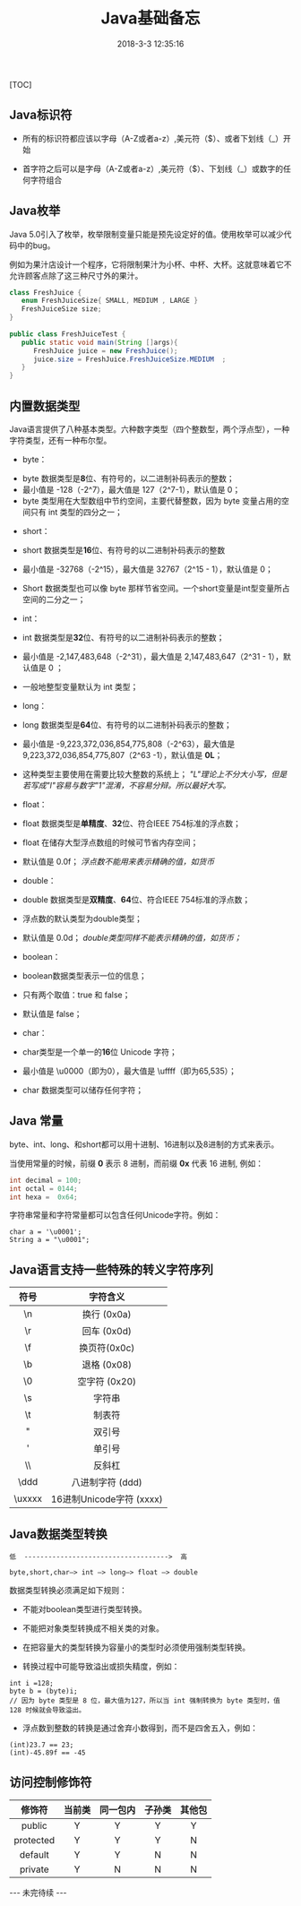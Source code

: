 ﻿---
layout:         post
title:          Java基础备忘
subtitle:
card-image:     
date:           2018-3-3 12:35:16
tags:           Java
post-card-type: article
---


[TOC]


Java标识符
-------

 - 所有的标识符都应该以字母（A-Z或者a-z）,美元符（$）、或者下划线（_）开始
 
 - 首字符之后可以是字母（A-Z或者a-z）,美元符（$）、下划线（_）或数字的任何字符组合
 

Java枚举
------

Java 5.0引入了枚举，枚举限制变量只能是预先设定好的值。使用枚举可以减少代码中的bug。

例如为果汁店设计一个程序，它将限制果汁为小杯、中杯、大杯。这就意味着它不允许顾客点除了这三种尺寸外的果汁。
```Java
class FreshJuice {
   enum FreshJuiceSize{ SMALL, MEDIUM , LARGE }
   FreshJuiceSize size;
}
 
public class FreshJuiceTest {
   public static void main(String []args){
      FreshJuice juice = new FreshJuice();
      juice.size = FreshJuice.FreshJuiceSize.MEDIUM  ;
   }
}
```

内置数据类型
------
Java语言提供了八种基本类型。六种数字类型（四个整数型，两个浮点型），一种字符类型，还有一种布尔型。

 - byte：
  + byte 数据类型是**8**位、有符号的，以二进制补码表示的整数；
  + 最小值是 -128（-2^7），最大值是 127（2^7-1），默认值是 0；
  + byte 类型用在大型数组中节约空间，主要代替整数，因为 byte 变量占用的空间只有 int 类型的四分之一；

 - short：

  - short 数据类型是**16**位、有符号的以二进制补码表示的整数
  - 最小值是 -32768（-2^15），最大值是 32767（2^15 - 1），默认值是 0；
  - Short 数据类型也可以像 byte 那样节省空间。一个short变量是int型变量所占空间的二分之一；

 - int：

  - int 数据类型是**32**位、有符号的以二进制补码表示的整数；
  - 最小值是 -2,147,483,648（-2^31），最大值是 2,147,483,647（2^31 - 1），默认值是 0 ；
  - 一般地整型变量默认为 int 类型；

 - long：

  - long 数据类型是**64**位、有符号的以二进制补码表示的整数；
  - 最小值是 -9,223,372,036,854,775,808（-2^63），最大值是 9,223,372,036,854,775,807（2^63 -1），默认值是 **0L**；
  - 这种类型主要使用在需要比较大整数的系统上；
*"L"理论上不分大小写，但是若写成"l"容易与数字"1"混淆，不容易分辩。所以最好大写。*

 - float：

  - float 数据类型是**单精度**、**32**位、符合IEEE 754标准的浮点数；
  - float 在储存大型浮点数组的时候可节省内存空间；
  - 默认值是 0.0f；
*浮点数不能用来表示精确的值，如货币*

 - double：

  - double 数据类型是**双精度**、**64**位、符合IEEE 754标准的浮点数；
  - 浮点数的默认类型为double类型；
  - 默认值是 0.0d；
*double类型同样不能表示精确的值，如货币；*

 - boolean：

  - boolean数据类型表示一位的信息；
  - 只有两个取值：true 和 false；
  - 默认值是 false；

 - char：

  - char类型是一个单一的**16**位 Unicode 字符；
  - 最小值是 \u0000（即为0），最大值是 \uffff（即为65,535）；
  - char 数据类型可以储存任何字符；

Java 常量
-------
byte、int、long、和short都可以用十进制、16进制以及8进制的方式来表示。

当使用常量的时候，前缀 **0** 表示 8 进制，而前缀 **0x** 代表 16 进制, 例如：
```Java
int decimal = 100;
int octal = 0144;
int hexa =  0x64;
```
字符串常量和字符常量都可以包含任何Unicode字符。例如：
```
char a = '\u0001';
String a = "\u0001";
```

Java语言支持一些特殊的转义字符序列
-------------------

| 符号 | 字符含义 |
|:----:|:--------:|
| \n | 换行 (0x0a) |
| \r | 回车 (0x0d) |
| \f | 换页符(0x0c) |
| \b | 退格 (0x08) |
| \0 | 空字符 (0x20) |
| \s | 字符串 |
| \t | 制表符 |
| \" | 双引号 |
| \' | 单引号 |
| \\\ | 反斜杠 |
| \ddd | 八进制字符 (ddd) |
| \uxxxx | 16进制Unicode字符 (xxxx) |

Java数据类型转换
----------
```
低  ------------------------------------>  高

byte,short,char—> int —> long—> float —> double 
```
数据类型转换必须满足如下规则：

- 不能对boolean类型进行类型转换。

- 不能把对象类型转换成不相关类的对象。

- 在把容量大的类型转换为容量小的类型时必须使用强制类型转换。

- 转换过程中可能导致溢出或损失精度，例如：
```
int i =128;   
byte b = (byte)i;
// 因为 byte 类型是 8 位，最大值为127，所以当 int 强制转换为 byte 类型时，值 128 时候就会导致溢出。
```
- 浮点数到整数的转换是通过舍弃小数得到，而不是四舍五入，例如：
```
(int)23.7 == 23;        
(int)-45.89f == -45
```

访问控制修饰符
-------

| 修饰符 | 当前类 | 同一包内 | 子孙类 | 其他包 |
|:------:|:------:|:--------:| :-----:|:------:|
| public | Y | Y | Y | Y |
| protected | Y | Y | Y | N |
| default | Y | Y | N | N |
| private | Y | N | N | N |



--- 未完待续 ---

